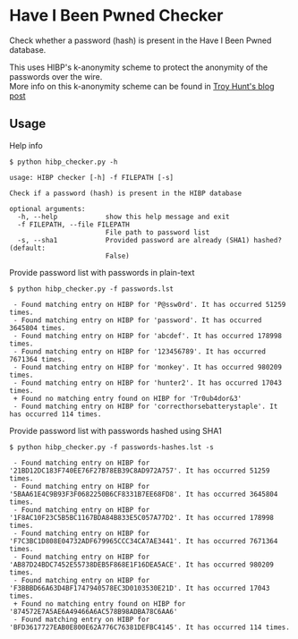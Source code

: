 # Have I Been Pwned Checker

Check whether a password (hash) is present in the Have I Been Pwned database.

This uses HIBP's k-anonymity scheme to protect the anonymity of the passwords over the wire.  
More info on this k-anonymity scheme can be found in [Troy Hunt's blog post][kanon]


## Usage

Help info

    $ python hibp_checker.py -h

    usage: HIBP checker [-h] -f FILEPATH [-s]
    
    Check if a password (hash) is present in the HIBP database
    
    optional arguments:
      -h, --help            show this help message and exit
      -f FILEPATH, --file FILEPATH
                            File path to password list
      -s, --sha1            Provided password are already (SHA1) hashed? (default:
                            False)


Provide password list with passwords in plain-text

    $ python hibp_checker.py -f passwords.lst
    
     - Found matching entry on HIBP for 'P@ssw0rd'. It has occurred 51259 times.
     - Found matching entry on HIBP for 'password'. It has occurred 3645804 times.
     - Found matching entry on HIBP for 'abcdef'. It has occurred 178998 times.
     - Found matching entry on HIBP for '123456789'. It has occurred 7671364 times.
     - Found matching entry on HIBP for 'monkey'. It has occurred 980209 times.
     - Found matching entry on HIBP for 'hunter2'. It has occurred 17043 times.
     + Found no matching entry found on HIBP for 'Tr0ub4dor&3'
     - Found matching entry on HIBP for 'correcthorsebatterystaple'. It has occurred 114 times.

Provide password list with passwords hashed using SHA1

    $ python hibp_checker.py -f passwords-hashes.lst -s
    
     - Found matching entry on HIBP for '21BD12DC183F740EE76F27B78EB39C8AD972A757'. It has occurred 51259 times.
     - Found matching entry on HIBP for '5BAA61E4C9B93F3F0682250B6CF8331B7EE68FD8'. It has occurred 3645804 times.
     - Found matching entry on HIBP for '1F8AC10F23C5B5BC1167BDA84B833E5C057A77D2'. It has occurred 178998 times.
     - Found matching entry on HIBP for 'F7C3BC1D808E04732ADF679965CCC34CA7AE3441'. It has occurred 7671364 times.
     - Found matching entry on HIBP for 'AB87D24BDC7452E55738DEB5F868E1F16DEA5ACE'. It has occurred 980209 times.
     - Found matching entry on HIBP for 'F3BBBD66A63D4BF1747940578EC3D0103530E21D'. It has occurred 17043 times.
     + Found no matching entry found on HIBP for '874572E7A5AE6A49466A6AC578B98ADBA78C6AA6'
     - Found matching entry on HIBP for 'BFD3617727EAB0E800E62A776C76381DEFBC4145'. It has occurred 114 times.


[kanon]: https://www.troyhunt.com/ive-just-launched-pwned-passwords-version-2/#cloudflareprivacyandkanonymity
